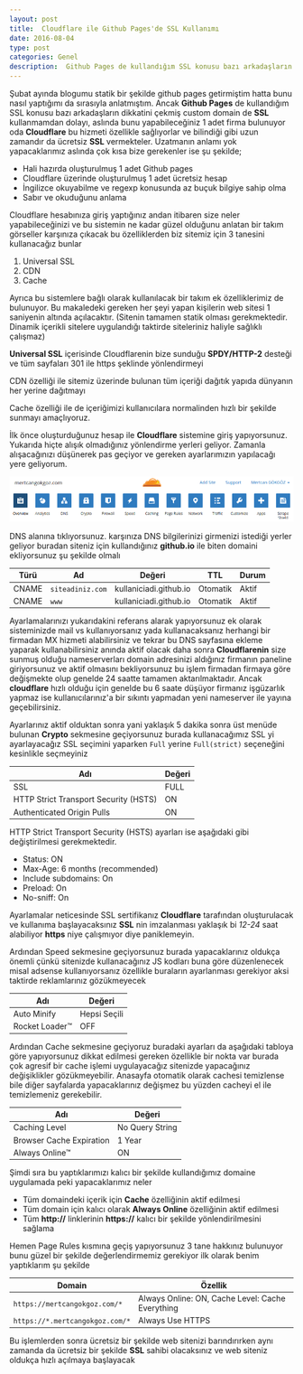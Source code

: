 ```yaml
---
layout: post
title:  Cloudflare ile Github Pages'de SSL Kullanımı
date: 2016-08-04
type: post
categories: Genel
description:  Github Pages de kullandığım SSL konusu bazı arkadaşların dikkatini çekmiş custom domain de SSL kullanmamdan
---
```


Şubat ayında blogumu statik bir şekilde github pages getirmiştim hatta bunu nasıl yaptığımı da sırasıyla anlatmıştım. Ancak **Github Pages** de kullandığım SSL konusu bazı arkadaşların dikkatini çekmiş custom domain de **SSL** kullanmamdan dolayı, aslında bunu yapabileceğiniz 1 adet firma bulunuyor oda **Cloudflare** bu hizmeti özellikle sağlıyorlar ve bilindiği gibi uzun zamandır da ücretsiz **SSL** vermekteler. Uzatmanın anlamı yok yapacaklarımız aslında çok kısa bize gerekenler ise şu şekilde;

* Hali hazırda oluşturulmuş 1 adet Github pages
* Cloudflare üzerinde oluşturulmuş 1 adet ücretsiz hesap
* İngilizce okuyabilme ve regexp konusunda az buçuk bilgiye sahip olma
* Sabır ve okuduğunu anlama

Cloudflare hesabınıza giriş yaptığınız andan itibaren size neler yapabileceğinizi ve bu sistemin ne kadar güzel olduğunu anlatan bir takım görseller karşınıza çıkacak bu özelliklerden biz sitemiz için 3 tanesini kullanacağız bunlar

1.  Universal SSL
2. CDN
3. Cache

Ayrıca bu sistemlere bağlı olarak kullanılacak bir takım ek özelliklerimiz de bulunuyor. Bu makaledeki gereken her şeyi yapan kişilerin web sitesi 1 saniyenin altında açılacaktır. (Sitenin tamamen statik olması gerekmektedir. Dinamik içerikli sitelere uygulandığı taktirde siteleriniz haliyle sağlıklı çalışmaz)

**Universal SSL** içerisinde Cloudflarenin bize sunduğu **SPDY/HTTP-2** desteği ve tüm sayfaları 301 ile https şeklinde yönlendirmeyi

CDN özelliği ile sitemiz üzerinde bulunan tüm içeriği dağıtık yapıda dünyanın her yerine dağıtmayı

Cache özelliği ile de içeriğimizi kullanıcılara normalinden hızlı bir şekilde sunmayı amaçlıyoruz.

İlk önce oluşturduğunuz hesap ile **Cloudflare** sistemine giriş yapıyorsunuz. Yukarıda hiçte alışık olmadığınız yönlendirme yerleri geliyor. Zamanla alışacağınızı düşünerek pas geçiyor ve gereken ayarlarımızın yapılacağı yere geliyorum.

![cloudgithubsslgorsel1](/assets/cloudgithubsslgorsel1.png)

DNS alanına tıklıyorsunuz. karşınıza DNS bilgilerinizi girmenizi istediği yerler geliyor buradan siteniz için kullandığınız **github.io** ile biten domaini ekliyorsunuz şu şekilde olmalı

| Türü  | Ad             | Değeri                 | TTL      | Durum |
|-------|----------------|------------------------|----------|-------|
| CNAME | `siteadiniz.com` | kullaniciadi.github.io | Otomatik | Aktif |
| CNAME | `www`            | kullaniciadi.github.io | Otomatik | Aktif |

Ayarlamalarınızı yukarıdakini referans alarak yapıyorsunuz ek olarak sisteminizde mail vs kullanıyorsanız yada kullanacaksanız herhangi bir firmadan MX hizmeti alabilirsiniz ve tekrar bu DNS sayfasına ekleme yaparak kullanabilirsiniz anında aktif olacak daha sonra **Cloudflarenin** size sunmuş olduğu nameserverları domain adresinizi aldığınız firmanın paneline giriyorsunuz ve aktif olmasını bekliyorsunuz bu işlem firmadan firmaya göre değişmekte olup genelde 24 saatte tamamen aktarılmaktadır. Ancak **cloudflare** hızlı olduğu için genelde bu 6 saate düşüyor firmanız işgüzarlık yapmaz ise kullanıcılarınız'a bir sıkıntı yapmadan yeni nameserver ile yayına geçebilirsiniz.

Ayarlarınız aktif olduktan sonra yani yaklaşık 5 dakika sonra üst menüde bulunan **Crypto** sekmesine geçiyorsunuz burada kullanacağımız SSL yi ayarlayacağız SSL seçimini yaparken `Full` yerine `Full(strict)` seçeneğini kesinlikle seçmeyiniz

| Adı                                   | Değeri |
|---------------------------------------|--------|
| SSL                                   | FULL   |
| HTTP Strict Transport Security (HSTS) | ON     |
| Authenticated Origin Pulls            | ON     |

HTTP Strict Transport Security (HSTS) ayarları ise aşağıdaki gibi değiştirilmesi gerekmektedir.

* Status: ON
* Max-Age: 6 months (recommended)
* Include subdomains: On
* Preload: On
* No-sniff: On

Ayarlamalar neticesinde SSL sertifikanız **Cloudflare** tarafından oluşturulacak ve kullanıma başlayacaksınız **SSL** nin imzalanması yaklaşık bi *12-24* saat alabiliyor **https** niye çalışmıyor diye paniklemeyin.

Ardından Speed sekmesine geçiyorsunuz burada yapacaklarınız oldukça önemli çünkü sitenizde kullanacağınız JS kodları buna göre düzenlenecek misal adsense kullanıyorsanız özellikle buraların ayarlanması gerekiyor aksi taktirde reklamlarınız gözükmeyecek

| Adı            | Değeri       |
|----------------|--------------|
| Auto Minify    | Hepsi Seçili |
| Rocket Loader™ | OFF          |

Ardından Cache sekmesine geçiyoruz buradaki ayarları da aşağıdaki tabloya göre yapıyorsunuz dikkat edilmesi gereken özellikle bir nokta var burada çok agresif bir cache işlemi uygulayacağız sitenizde yapacağınız değişiklikler gözükmeyebilir. Anasayfa otomatik olarak cachesi temizlense bile diğer sayfalarda yapacaklarınız değişmez bu yüzden cacheyi el ile temizlemeniz gerekebilir.

| Adı                      | Değeri          |
|--------------------------|-----------------|
| Caching Level            | No Query String |
| Browser Cache Expiration | 1 Year          |
| Always Online™           | ON              |

Şimdi sıra bu yaptıklarımızı kalıcı bir şekilde kullandığımız domaine uygulamada peki yapacaklarımız neler

* Tüm domaindeki içerik için **Cache** özelliğinin aktif edilmesi
* Tüm domain için kalıcı olarak **Always Online** özelliğinin aktif edilmesi
* Tüm **http://** linklerinin **https://** kalıcı bir şekilde yönlendirilmesini sağlama

Hemen Page Rules kısmına geçiş yapıyorsunuz 3 tane hakkınız bulunuyor bunu güzel bir şekilde değerlendirmemiz gerekiyor ilk olarak benim yaptıklarım şu şekilde

| Domain                        | Özellik                                          |
|-------------------------------|--------------------------------------------------|
| `https://mertcangokgoz.com/*`   | Always Online: ON, Cache Level: Cache Everything |
| `https://*.mertcangokgoz.com/*` | Always Use HTTPS                                 |

Bu işlemlerden sonra ücretsiz bir şekilde web sitenizi barındırırken aynı zamanda da ücretsiz bir şekilde **SSL** sahibi olacaksınız ve web siteniz oldukça hızlı açılmaya başlayacak
